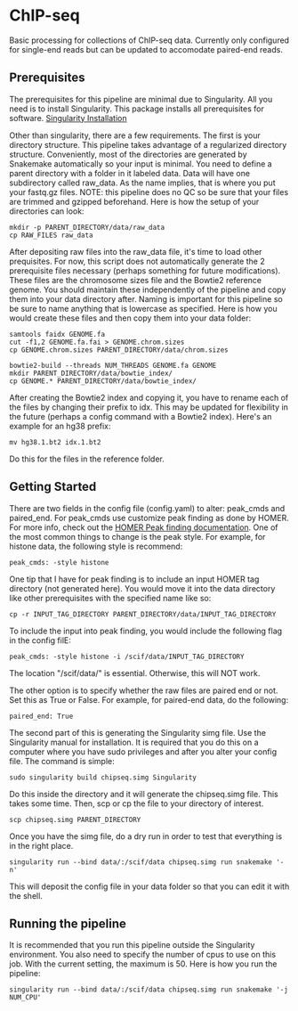# ChIP-seq
Basic processing for collections of ChIP-seq data. Currently only configured for single-end reads but can be updated to accomodate paired-end reads.

## Prerequisites
The prerequisites for this pipeline are minimal due to Singularity. All you need is to install Singularity. This package installs all prerequisites for software. [Singularity Installation](http://singularity.lbl.gov/docs-installation)

Other than singularity, there are a few requirements. The first is your directory structure. This pipeline takes advantage of a regularized directory structure. Conveniently, most of the directories are generated by Snakemake automatically so your input is minimal. You need to define a parent directory with a folder in it labeled data. Data will have one subdirectory called raw_data. As the name implies, that is where you put your fastq.gz files. NOTE: this pipeline does no QC so be sure that your files are trimmed and gzipped beforehand. Here is how the setup of your directories can look:
```
mkdir -p PARENT_DIRECTORY/data/raw_data 
cp RAW_FILES raw_data
```
After depositing raw files into the raw_data file, it's time to load other prequisites. For now, this script does not automatically generate the 2 prerequisite files necessary (perhaps something for future modifications). These files are the chromosome sizes file and the Bowtie2 reference genome. You should maintain these independently of the pipeline and copy them into your data directory after. Naming is important for this pipeline so be sure to name anything that is lowercase as specified. Here is how you would create these files and then copy them into your data folder:
```
samtools faidx GENOME.fa
cut -f1,2 GENOME.fa.fai > GENOME.chrom.sizes
cp GENOME.chrom.sizes PARENT_DIRECTORY/data/chrom.sizes

bowtie2-build --threads NUM_THREADS GENOME.fa GENOME
mkdir PARENT_DIRECTORY/data/bowtie_index/
cp GENOME.* PARENT_DIRECTORY/data/bowtie_index/
```
After creating the Bowtie2 index and copying it, you have to rename each of the files by changing their prefix to idx. This may be updated for flexibility in the future (perhaps a config command with a Bowtie2 index). Here's an example for an hg38 prefix:
```
mv hg38.1.bt2 idx.1.bt2
```
Do this for the files in the reference folder.

## Getting Started
There are two fields in the config file (config.yaml) to alter: peak_cmds and paired_end. 
For peak_cmds use customize peak finding as done by HOMER. For more info, check out the [HOMER Peak finding documentation](http://homer.ucsd.edu/homer/ngs/peaks.html). One of the most common things to change is the peak style. For example, for histone data, the following style is recommend:
```
peak_cmds: -style histone
```
One tip that I have for peak finding is to include an input HOMER tag directory (not generated here). You would move it into the data directory like other prerequisites with the specified name like so:
```
cp -r INPUT_TAG_DIRECTORY PARENT_DIRECTORY/data/INPUT_TAG_DIRECTORY
```
To include the input into peak finding, you would include the following flag in the config filE:
```
peak_cmds: -style histone -i /scif/data/INPUT_TAG_DIRECTORY
```
The location "/scif/data/" is essential. Otherwise, this will NOT work.

The other option is to specify whether the raw files are paired end or not. Set this as True or False. For example, for paired-end data, do the following:
```
paired_end: True
```

The second part of this is generating the Singularity simg file. Use the Singularity manual for installation. It is required that you do this on a computer where you have sudo privileges and after you alter your config file. The command is simple:
```
sudo singularity build chipseq.simg Singularity
```
Do this inside the directory and it will generate the chipseq.simg file. This takes some time. Then, scp or cp the file to your directory of interest.
```
scp chipseq.simg PARENT_DIRECTORY
```
Once you have the simg file, do a dry run in order to test that everything is in the right place.
```
singularity run --bind data/:/scif/data chipseq.simg run snakemake '-n'
```
This will deposit the config file in your data folder so that you can edit it with the shell.

## Running the pipeline
It is recommended that you run this pipeline outside the Singularity environment. You also need to specify the number of cpus to use on this job. With the current setting, the maximum is 50. Here is how you run the pipeline:
```
singularity run --bind data/:/scif/data chipseq.simg run snakemake '-j NUM_CPU'
```
